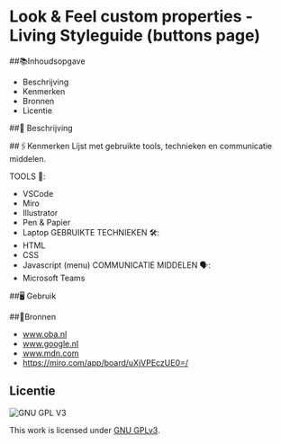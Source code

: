 

# Look & Feel custom properties - Living Styleguide (buttons page)

##📚Inhoudsopgave
- Beschrijving
- Kenmerken
- Bronnen
- Licentie

##📝 Beschrijving


##🖇Kenmerken
Lijst met gebruikte tools, technieken en communicatie middelen.

TOOLS 🧰:
- VSCode
- Miro
- Illustrator
- Pen & Papier
- Laptop
GEBRUIKTE TECHNIEKEN 🛠️:
- HTML
- CSS
- Javascript (menu)
 COMMUNICATIE MIDDELEN 🗣️:
- Microsoft Teams

##🖥 Gebruik




##📌Bronnen
- www.oba.nl
- www.google.nl
- www.mdn.com
- https://miro.com/app/board/uXjVPEczUE0=/

## Licentie

![GNU GPL V3](https://www.gnu.org/graphics/gplv3-127x51.png)

This work is licensed under [GNU GPLv3](./LICENSE).
